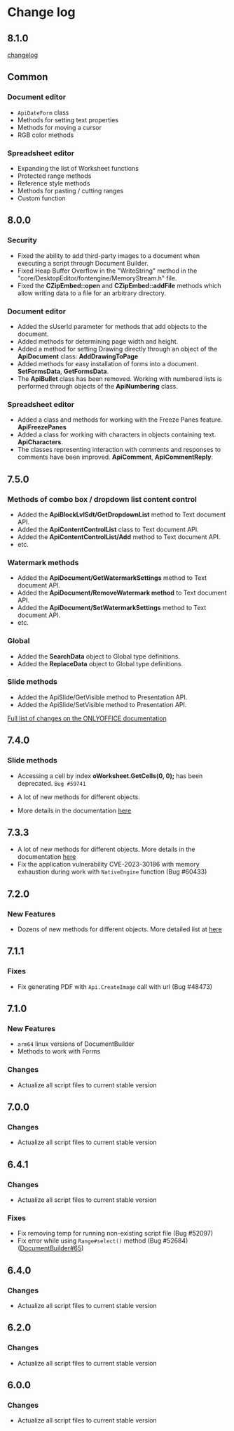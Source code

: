 # Change log

## 8.1.0

[changelog](https://api.onlyoffice.com/officeapi/changelog#81)

## Common

### Document editor

* `ApiDateForm` class
* Methods for setting text properties
* Methods for moving a cursor
* RGB color methods

### Spreadsheet editor

* Expanding the list of Worksheet functions
* Protected range methods
* Reference style methods
* Methods for pasting / cutting ranges
* Custom function

## 8.0.0

### Security

* Fixed the ability to add third-party images to a document when executing a script through Document Builder.
* Fixed Heap Buffer Overflow in the "WriteString" method in the "core/DesktopEditor/fontengine/MemoryStream.h" file.
* Fixed the **CZipEmbed::open** and **CZipEmbed::addFile** methods which allow writing data to a file for an arbitrary directory.

### Document editor

* Added the sUserId parameter for methods that add objects to the document.
* Added methods for determining page width and height.
* Added a method for setting Drawing directly through an object of the **ApiDocument** class: **AddDrawingToPage**
* Added methods for easy installation of forms into a document. **SetFormsData**, **GetFormsData**.
* The **ApiBullet** class has been removed. Working with numbered lists is performed through objects of the **ApiNumbering** class.

### Spreadsheet editor

* Added a class and methods for working with the Freeze Panes feature. **ApiFreezePanes**
* Added a class for working with characters in objects containing text. **ApiCharacters**.
* The classes representing interaction with comments and responses to comments have been improved. **ApiComment**, **ApiCommentReply**.

## 7.5.0

### Methods of combo box / dropdown list content control

* Added the **ApiBlockLvlSdt/GetDropdownList** method to Text document API.
* Added the **ApiContentControlList** class to Text document API.
* Added the **ApiContentControlList/Add** method to Text document API.
* etc.

### Watermark methods

* Added the **ApiDocument/GetWatermarkSettings** method to Text document API.
* Added the **ApiDocument/RemoveWatermark method** to Text document API.
* Added the **ApiDocument/SetWatermarkSettings** method to Text document API.
* etc.

### Global

* Added the **SearchData** object to Global type definitions.
* Added the **ReplaceData** object to Global type definitions.

### Slide methods

* Added the ApiSlide/GetVisible method to Presentation API.
* Added the ApiSlide/SetVisible method to Presentation API.

[Full list of changes on the ONLYOFFICE documentation](https://api.onlyoffice.com/docbuilder/changelog#75)

## 7.4.0

### Slide methods

* Accessing a cell by index **oWorksheet.GetCells(0, 0);** has been deprecated. `Bug #59741`

* A lot of new methods for different objects.
* More details in the documentation [here](https://api.onlyoffice.com/docbuilder/changelog#74)

## 7.3.3

* A lot of new methods for different objects.
  More details in the documentation [here](https://api.onlyoffice.com/docbuilder/changelog#73)
* Fix the application vulnerability CVE-2023-30186 with memory exhaustion
  during work with `NativeEngine` function (Bug #60433)

## 7.2.0

### New Features

* Dozens of new methods for different objects.
  More detailed list at [here](https://api.onlyoffice.com/docbuilder/changelog)

## 7.1.1

### Fixes

* Fix generating PDF with `Api.CreateImage` call with url (Bug #48473)

## 7.1.0

### New Features

* `arm64` linux versions of DocumentBuilder
* Methods to work with Forms

### Changes

* Actualize all script files to current stable version

## 7.0.0

### Changes

* Actualize all script files to current stable version

## 6.4.1

### Changes

* Actualize all script files to current stable version

### Fixes

* Fix removing temp for running non-existing script file (Bug #52097)
* Fix error while using `Range#select()` method (Bug #52684)([DocumentBuilder#65](https://github.com/ONLYOFFICE/DocumentBuilder/issues/65))

## 6.4.0

### Changes

* Actualize all script files to current stable version

## 6.2.0

### Changes

* Actualize all script files to current stable version

## 6.0.0

### Changes

* Actualize all script files to current stable version

